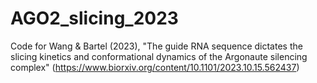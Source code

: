 # AGO2_slicing_2023
Code for Wang &amp; Bartel (2023), "The guide RNA sequence dictates the slicing kinetics and conformational dynamics of the Argonaute silencing complex" (https://www.biorxiv.org/content/10.1101/2023.10.15.562437)
